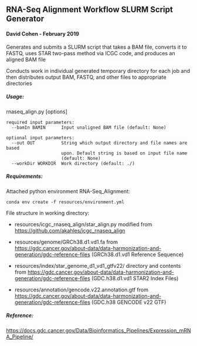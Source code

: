 ## RNA-Seq Alignment Workflow SLURM Script Generator

#### David Cohen - February 2019

Generates and submits a SLURM script that takes a BAM file, converts it to FASTQ, uses STAR two-pass method via ICGC code, and produces an aligned BAM file

Conducts work in individual generated temporary directory for each job and then distributes output BAM, FASTQ, and other files to appropriate directories  

##### Usage:

rnaseq_align.py [options]

```
required input parameters:
  --bamIn BAMIN      Input unaligned BAM file (default: None)

optional input parameters:
  --out OUT          String which output directory and file names are based
                     upon. Default string is based on input file name
                     (default: None)
  --workDir WORKDIR  Work directory (default: ./)
```

##### Requirements:

Attached python environment RNA-Seq_Alignment:

```
conda env create -f resources/environment.yml
```

File structure in working directory:

* resources/icgc_rnaseq_align/star_align.py modified from <https://github.com/akahles/icgc_rnaseq_align>

* resources/genome/GRCh38.d1.vd1.fa from <https://gdc.cancer.gov/about-data/data-harmonization-and-generation/gdc-reference-files> (GRCh38.d1.vd1 Reference Sequence)

* resources/index/star_genome_d1_vd1_gtfv22/ directory and contents from <https://gdc.cancer.gov/about-data/data-harmonization-and-generation/gdc-reference-files> (GDC.h38.d1.vd1 STAR2 Index Files)

* resources/annotation/gencode.v22.annotation.gtf from <https://gdc.cancer.gov/about-data/data-harmonization-and-generation/gdc-reference-files> (GDC.h38 GENCODE v22 GTF)

##### Reference: 

<https://docs.gdc.cancer.gov/Data/Bioinformatics_Pipelines/Expression_mRNA_Pipeline/>

